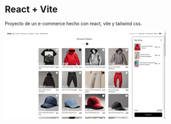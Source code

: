 # React + Vite

Proyecto de un e-commerce hecho con react, vite y tailwind css.

![alt text](Shopi.png)
